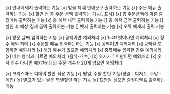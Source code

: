 [x] 안내메세지 출력하는 기능
[x] 받을 혜택 안내문구 출력하는 기능
[x] 주문 메뉴 출력하는 기능
[x] 할인 전 총 주문 금액 출력하는 기능(, 표시)
[x] 총 주문금액에 따른 증정메뉴 출력하는 기능
[x] 총 혜택 내역 출력하능 기능
[] 총 혜택 금액 출력하는 기능
[] 할인 후 예상 결제 금액 출력하는 기능
[] 뱃지 출력하는 기능
[x] 오류 메세지 출력 기능

[x] 방문 날짜 입력하는 기능
        [x] 공백이면 예외처리
        [x] 1~31 벗어나면 예외처리
        [x] 정수 예외 처리
[x] 주문할 메뉴 입력하는하는 기능
        [x] 공백이면 예외처리
        [x] 공백을 포함하면 예외처리
        [x] 해당 메뉴가 없으면 예외처리
        [x] 중복메뉴 입력한 경우 예외처리
        [x] 메뉴 형식과 다르면 예외처리, (음식-개수,)
        [x] 숫자가 1 미만이면 예외처리
        [x] 숫자 정수 아니면 예외처리
        [x] 주문 개수가 20개 넘으면 예외처리

[x] 크리스마스 디데이 할인 적용 기능
[x] 평일, 주말 할인 기능(평일 - 디저트, 주말 - 메인)
[x] 별표가 있는 날은 특별할인 하는 기능
[x] 12만원 넘으면 증정이벤트 출력하는 기능

